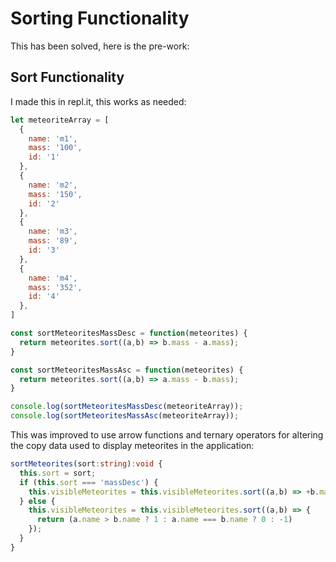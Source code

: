 # Sorting Functionality

This has been solved, here is the pre-work:

## Sort Functionality

I made this in repl.it, this works as needed:

```js
let meteoriteArray = [
  {
    name: 'm1',
    mass: '100',
    id: '1'
  },
  {
    name: 'm2',
    mass: '150',
    id: '2'
  },
  {
    name: 'm3',
    mass: '89',
    id: '3'
  },
  {
    name: 'm4',
    mass: '352',
    id: '4'
  },
]

const sortMeteoritesMassDesc = function(meteorites) {
  return meteorites.sort((a,b) => b.mass - a.mass);
}

const sortMeteoritesMassAsc = function(meteorites) {
  return meteorites.sort((a,b) => a.mass - b.mass);
}

console.log(sortMeteoritesMassDesc(meteoriteArray));
console.log(sortMeteoritesMassAsc(meteoriteArray));
```

This was improved to use arrow functions and ternary operators for altering the copy data used to display meteorites in the application:

```ts
sortMeteorites(sort:string):void {
  this.sort = sort;
  if (this.sort === 'massDesc') {
    this.visibleMeteorites = this.visibleMeteorites.sort((a,b) => +b.mass - +a.mass)
  } else {
    this.visibleMeteorites = this.visibleMeteorites.sort((a,b) => {
      return (a.name > b.name ? 1 : a.name === b.name ? 0 : -1)
    });
  }
}
```

